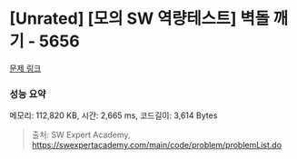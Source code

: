 # [Unrated] [모의 SW 역량테스트] 벽돌 깨기 - 5656 

[문제 링크](https://swexpertacademy.com/main/code/problem/problemDetail.do?contestProbId=AWXRQm6qfL0DFAUo) 

### 성능 요약

메모리: 112,820 KB, 시간: 2,665 ms, 코드길이: 3,614 Bytes



> 출처: SW Expert Academy, https://swexpertacademy.com/main/code/problem/problemList.do